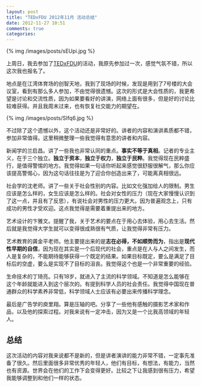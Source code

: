```yaml
---
layout: post
title: "TEDxFDU 2012年11月 活动总结"
date: 2012-11-27 10:51
comments: true
categories: 
---
```


{% img /images/posts/sEUpi.jpg %}

上周日，我去参加了[TEDxFDU](http://tedxfdu.com/)的活动，我原先参加过一次，感觉气氛不错，所以这次我也报名了。

地点是在江湾体育场的创智天地，我到了现场的时候，发现是用到了7号楼的大会议室，看到有那么多人参加，不由觉得很遗憾。这次的形式是大会性质的，我更希望是讨论和交流性质，因为如果要看好的讲演，网络上面有很多，但是好的讨论比较难获得。并且我周末过来，也有恢复社交能力的期望在。

{% img /images/posts/SIfq6.jpg %}

不过除了这个遗憾以外，这个活动还是非常好的。讲者的内容和演讲素质都不错，参加非常值得。这里稍微整理一些我觉得有意思的讲者和内容。

新闻学的兰启昌。讲了一些我也非常认同的重点。**事实不等于真相**。记者的专业主义，在于三个独立。**独立于资本**，**独立于权力**，**独立于民粹**。我觉得现在民粹盛行，是值得警惕的地方。我觉得如果一句话你听起来感觉很舒服很解气，那么你应该提高警惕心，因为这句话往往是为了迎合你创造出来了，可能离真相很远。

社会学的沈老师。讲了一些关于社会性别的内容。比如文化强加给人的限制。男生应该是怎么样的，女生应该是怎么样的。社会对女性的压力（现在大家慢慢认识到了这一点，并且有了反思），有说社会对男性的压力更大。因为普遍观念上，只有成功的男性才受欢迎。这点我觉得是需要着重提出来的地方。

艺术设计的卞雅文。提醒了我，关于艺术的要点在于用心去体验，用心去生活。然后就是我觉得大学生就可以变得很成熟很有气质，让我觉得非常有压力。

艺术教育的龚金平老师。他主要提出来的是**志在必得，不如顺势而为**，指出是**现代性早期的自信**，因为现在其实是一个后现代的社会，重点是在人与人之间发生，而人是复杂的，不能期待能够获得一个既定的结果。如果目标既定，要么是满足了目标后的空虚，要么是实现不了目标的沮丧。我觉得这个也是一个非常重要的经验。

生命技术的丁琦亮。只有18岁，就进入了主流的科学领域。不知道是怎么能够在这个年龄就能进入到这个层次的。有提到科学人员的社会责任。我觉得中国现在普通群众的科学素养非常低，科学领域人士应该有必要出来传播科学理念。

最后是广告学的庾里翔。算是压轴的吧。分享了一些他有感触的摄影艺术家和作品，以及他的探索过程。对我来说有一定冲击，因为又是一个比我高领域的年轻人。

总结
-------------------
这次活动的内容对我来说都不是新的，但是讲者演讲的能力非常不错，一定事先准备了很久。然后里面很多非常优秀的年轻人，他们有目标，有想法，有能力，当然也有资源。世界会在他们的工作下会变得更好。比较之下让我感到很有压力，希望我能够调整到和他们一样的状态。
